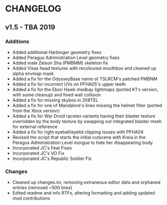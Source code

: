 # CHANGELOG
## v1.5 - TBA 2019
### Additions
* Added additional Harbinger geometry fixes
* Added Peragus Administration Level geometry fixes
* Added male Zeison Sha (PMBMM) skeleton fix
* Added Visas head textures with recoloured mouthbox and cleaned up alpha envmap mask
* Added a fix for the OdysseyBase name of TSLRCM's patched PMBNM
* Added a fix for incorrect UVs on PFHA05's upper teeth
* Added a fix for the Ebon Hawk medbay lightmaps (ported K1's version, with some cleanup) and fixed wall collision
* Added a fix for missing skybox in 208TEL
* Added a fix for one of Mandalore's lines missing the helmet filter (ported from the Xbox version)
* Added a fix for War Droid racetex variants having their blaster texture overridden by the body texture by swapping out integrated blaster mesh for external reference
* Added a fix for right eyeball/eyelid clipping issues with PFHA04
* Revised the script that starts the initial cutscene with Kreia in the Peragus Administration Level morgue to hide her disappearing body
* Incorporated JC's Feat Fixes
* Incorporated JC's VO Fix
* Incorporated JC's Republic Soldier Fix

### Changes
* Cleaned up changes.ini, removing extraneous editor data and orphaned entries (removed ~500 lines)
* Edited readme and info RTFs, altering formatting and adding updated mod contributions
